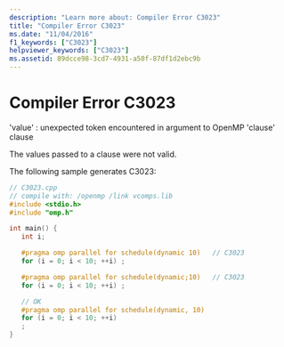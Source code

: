 ```yaml
---
description: "Learn more about: Compiler Error C3023"
title: "Compiler Error C3023"
ms.date: "11/04/2016"
f1_keywords: ["C3023"]
helpviewer_keywords: ["C3023"]
ms.assetid: 89dcce98-3cd7-4931-a50f-87df1d2ebc9b
---
```

# Compiler Error C3023

'value' : unexpected token encountered in argument to OpenMP 'clause' clause

The values passed to a clause were not valid.

The following sample generates C3023:

```cpp
// C3023.cpp
// compile with: /openmp /link vcomps.lib
#include <stdio.h>
#include "omp.h"

int main() {
   int i;

   #pragma omp parallel for schedule(dynamic 10)   // C3023
   for (i = 0; i < 10; ++i) ;

   #pragma omp parallel for schedule(dynamic;10)   // C3023
   for (i = 0; i < 10; ++i) ;

   // OK
   #pragma omp parallel for schedule(dynamic, 10)
   for (i = 0; i < 10; ++i)
   ;
}
```
